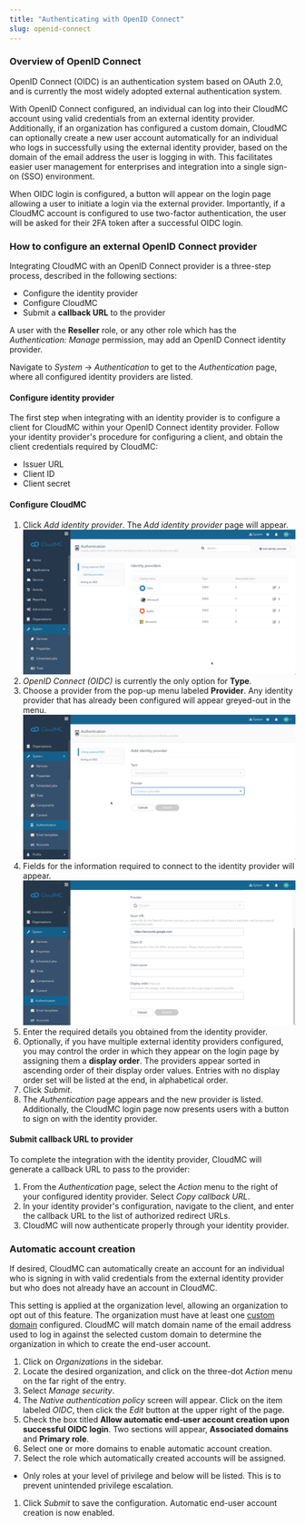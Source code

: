 ```yaml
---
title: "Authenticating with OpenID Connect"
slug: openid-connect
---
```



### Overview of OpenID Connect

OpenID Connect (OIDC) is an authentication system based on OAuth 2.0, and is currently the most widely adopted external authentication system.

With OpenID Connect configured, an individual can log into their CloudMC account using valid credentials from an external identity provider. Additionally, if an organization has configured a custom domain, CloudMC can optionally create a new user account automatically for an individual who logs in successfully using the external identity provider, based on the domain of the email address the user is logging in with.  This facilitates easier user management for enterprises and integration into a single sign-on (SSO) environment.

When OIDC login is configured, a button will appear on the login page allowing a user to initiate a login via the external provider.  Importantly, if a CloudMC account is configured to use two-factor authentication, the user will be asked for their 2FA token after a successful OIDC login.

### How to configure an external OpenID Connect provider

Integrating CloudMC with an OpenID Connect provider is a three-step process, described in the following sections:
   - Configure the identity provider
   - Configure CloudMC
   - Submit a **callback URL** to the provider

A user with the **Reseller** role, or any other role which has the *Authentication: Manage* permission, may add an OpenID Connect identity provider.

Navigate to *System* -> *Authentication* to get to the *Authentication* page, where all configured identity providers are listed.

#### Configure identity provider

The first step when integrating with an identity provider is to configure a client for CloudMC within your OpenID Connect identity provider.  Follow your identity provider's procedure for configuring a client, and obtain the client credentials required by CloudMC:
   - Issuer URL
   - Client ID
   - Client secret

#### Configure CloudMC

1. Click *Add identity provider*.  The *Add identity provider* page will appear.
![Identity provider page](/assets/oidc-add-1-en.png)
1. *OpenID Connect (OIDC)* is currently the only option for **Type**.
1. Choose a provider from the pop-up menu labeled **Provider**.  Any identity provider that has already been configured will appear greyed-out in the menu.
![Select identity provider](/assets/oidc-add-2-en.png)
1. Fields for the information required to connect to the identity provider will appear.
![Details for identity provider](/assets/oidc-add-3-en.png)
1. Enter the required details you obtained from the identity provider.
1. Optionally, if you have multiple external identity providers configured, you may control the order in which they appear on the login page by assigning them a **display order**.  The providers appear sorted in ascending order of their display order values.  Entries with no display order set will be listed at the end, in alphabetical order.
1. Click *Submit*.
1. The *Authentication* page appears and the new provider is listed.  Additionally, the CloudMC login page now presents users with a button to sign on with the identity provider.

#### Submit callback URL to provider

To complete the integration with the identity provider, CloudMC will generate a callback URL to pass to the provider:

1. From the *Authentication* page, select the *Action* menu to the right of your configured identity provider.  Select *Copy callback URL*.
1. In your identity provider's configuration, navigate to the client, and enter the callback URL to the list of authorized redirect URLs.
1. CloudMC will now authenticate properly through your identity provider.

### Automatic account creation

If desired, CloudMC can automatically create an account for an individual who is signing in with valid credentials from the external identity provider but who does not already have an account in CloudMC.

This setting is applied at the organization level, allowing an organization to opt out of this feature.  The organization must have at least one [custom domain](https://cloudops.github.io/cloudmc-docs/#/reseller/custom-domains) configured.  CloudMC will match domain name of the email address used to log in against the selected custom domain to determine the organization in which to create the end-user account.

1. Click on *Organizations* in the sidebar.
1. Locate the desired organization, and click on the three-dot *Action* menu on the far right of the entry.
1. Select *Manage security*.
1. The *Native authentication policy* screen will appear.  Click on the item labeled *OIDC*, then click the *Edit* button at the upper right of the page.
1. Check the box titled **Allow automatic end-user account creation upon successful OIDC login**.  Two sections will appear, **Associated domains** and **Primary role**.
1. Select one or more domains to enable automatic account creation.
1. Select the role which automatically created accounts will be assigned.
-  Only roles at your level of privilege and below will be listed.  This is to prevent unintended privilege escalation.
1. Click *Submit* to save the configuration.  Automatic end-user account creation is now enabled.
